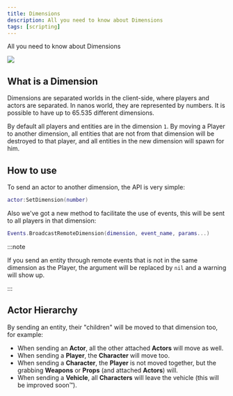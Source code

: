 ```yaml
---
title: Dimensions
description: All you need to know about Dimensions
tags: [scripting]
---
```



All you need to know about Dimensions

![](/img/docs/dimensions.webp)

## What is a Dimension

Dimensions are separated worlds in the client-side, where players and actors are separated. In nanos world, they are represented by numbers. It is possible to have up to 65.535 different dimensions.

By default all players and entities are in the dimension `1`. By moving a Player to another dimension, all entities that are not from that dimension will be destroyed to that player, and all entities in the new dimension will spawn for him.


## How to use

To send an actor to another dimension, the API is very simple:

```lua
actor:SetDimension(number)
```

Also we've got a new method to facilitate the use of events, this will be sent to all players in that dimension:

```lua
Events.BroadcastRemoteDimension(dimension, event_name, params...)
```

:::note

If you send an entity through remote events that is not in the same dimension as the Player, the argument will be replaced by `nil` and a warning will show up.

:::


## Actor Hierarchy

By sending an entity, their "children" will be moved to that dimension too, for example:

- When sending an **Actor**, all the other attached **Actors** will move as well.
- When sending a **Player**, the **Character** will move too.
- When sending a **Character**, the **Player** is not moved together, but the grabbing **Weapons** or **Props** (and attached **Actors**) will.
- When sending a **Vehicle**, all **Characters** will leave the vehicle (this will be improved soon™).
